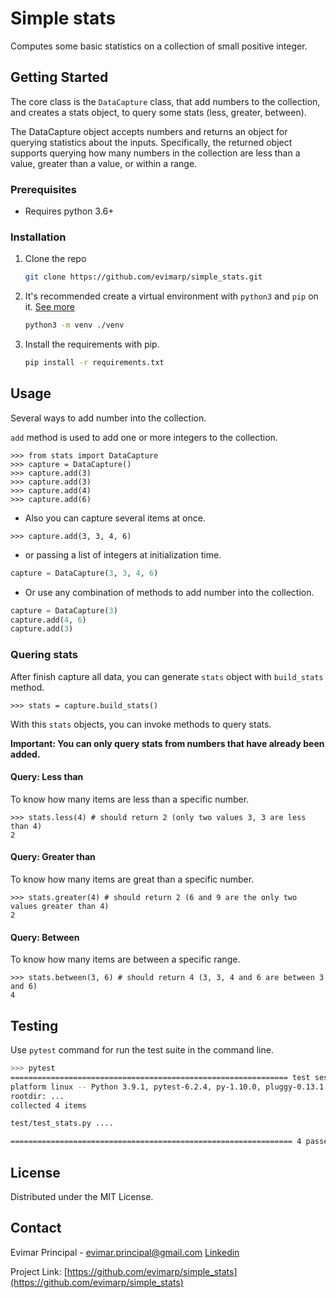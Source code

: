 # Simple stats

Computes some basic statistics on a collection of small positive integer.
<!-- GETTING STARTED -->
## Getting Started
The core class is the `DataCapture` class, that add numbers to the collection, and creates a stats object, to query some stats (less, greater, between).

The DataCapture object accepts numbers and returns an object for querying statistics about the inputs. Specifically, the returned object supports querying how many numbers in the collection are less than a value, greater than a value, or within a range.
### Prerequisites

- Requires python 3.6+

### Installation

1. Clone the repo
   ```sh
   git clone https://github.com/evimarp/simple_stats.git
   ```
2. It's recommended create a virtual environment with `python3` and `pip` on it. 
[See more](https://docs.python.org/3/library/venv.html#module-venv)
   ```sh
   python3 -m venv ./venv
   ```

3. Install the requirements with pip.
   ```sh
   pip install -r requirements.txt
   ```


<!-- USAGE EXAMPLES -->
## Usage
Several ways to add number into the collection.

`add` method is used to add one or more integers to the collection.
```pydocstring
>>> from stats import DataCapture
>>> capture = DataCapture()
>>> capture.add(3)
>>> capture.add(3)
>>> capture.add(4)
>>> capture.add(6)
```
- Also you can capture several items at once.
```pydocstring
>>> capture.add(3, 3, 4, 6)
```
- or passing a list of integers at initialization time. 
```python
capture = DataCapture(3, 3, 4, 6)
```
- Or use any combination of methods to add number into the collection.

```python
capture = DataCapture(3)
capture.add(4, 6)
capture.add(3)
```
### Quering stats
After finish capture all data, you can generate `stats` object with `build_stats` method.
```pydocstring
>>> stats = capture.build_stats()
```
With this `stats` objects, you can invoke methods to query stats.

**Important: You can only query stats from numbers that have already been added.**
#### Query: Less than
To know how many items are less than a specific number.    
```pydocstring
>>> stats.less(4) # should return 2 (only two values 3, 3 are less than 4)
2
```
#### Query: Greater than
To know how many items are great than a specific number.    
```pydocstring
>>> stats.greater(4) # should return 2 (6 and 9 are the only two values greater than 4)
2
```
#### Query: Between
To know how many items are between a specific range.    
```pydocstring
>>> stats.between(3, 6) # should return 4 (3, 3, 4 and 6 are between 3 and 6)
4
```

## Testing
Use `pytest` command for run the test suite in the command line.
```sh
>>> pytest
============================================================== test session starts ===============================================================
platform linux -- Python 3.9.1, pytest-6.2.4, py-1.10.0, pluggy-0.13.1
rootdir: ...
collected 4 items                                                                                                                                

test/test_stats.py ....                                                                                                                    [100%]

=============================================================== 4 passed in 0.02s ================================================================
```

<!-- LICENSE -->
## License

Distributed under the MIT License. 



<!-- CONTACT -->
## Contact

Evimar Principal - <evimar.principal@gmail.com>
[Linkedin](https://www.linkedin.com/in/evimarprincipal/)

Project Link: [https://github.com/evimarp/simple_stats](https://github.com/evimarp/simple_stats)
